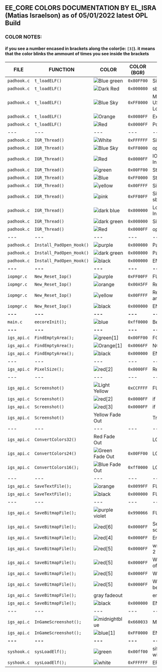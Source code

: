 ## EE_CORE COLORS DOCUMENTATION BY EL_ISRA (Matias Israelson) as of 05/01/2022 latest OPL Build
### COLOR NOTES: 
####	if you see a number encased in brackets along the color(ie: `[3]`). it means that the color blinks the ammount of times you see inside the brackets

|    FILE   |         FUNCTION         |         COLOR          |COLOR (BGR)| function/Context
----------- | ------------------------ | ---------------------- | --------- | --------------------------------------------------------------------------------------- |
`padhook.c` | `t_loadELF()`            | ![Blue green](https://img.shields.io/badge/%20-Blue%20green%20-00ff80)| `0x80FF00`| SifInitRpc(0); 
`padhook.c` | `t_loadELF()`            | ![Dark Red](https://img.shields.io/badge/%20-Dark%20Red%20-800000)    | `0x000080`| sbv_patch_disable_prefix_check();
`padhook.c` | `t_loadELF()`            | ![Blue Sky](https://img.shields.io/badge/%20-Blue%20Sky%20-0080ff)    | `0xFF8000`| Modules loading(SIO2MAN, MCMAN, USBD, USBHDFSD), WipeUserMemory(), flushcache(), LoadELF
`padhook.c` | `t_loadELF()`            | ![Orange](https://img.shields.io/badge/%20-Orange%20-ff8000)          | `0x0080FF`| ExecPS2()
`padhook.c` | `t_loadELF()`            | ![Red](https://img.shields.io/badge/%20-Red%20-ff0000)                | `0x0000FF`| Post ExecPS2()
---|---|---|---|---
`padhook.c` | `IGR_Thread()`           | ![White](https://img.shields.io/badge/%20-White%20-ffffff)	         | `0xFFFFFF`|SifInitRpc(0);
`padhook.c` | `IGR_Thread()`           | ![Blue Sky](https://img.shields.io/badge/%20-Blue%20Sky%20-0080ff)    | `0xFF8000`| oplIGRShutdown(0);
`padhook.c` | `IGR_Thread()`           | ![Red](https://img.shields.io/badge/%20-Red%20-ff0000)                | `0x0000FF`| IOP Reset, Remove_Kernel_Hooks(), InitializeTLB(), GetCop0(25)
`padhook.c` | `IGR_Thread()`           | ![green](https://img.shields.io/badge/%20-Green%20-00ff00)            | `0x00FF00`| Stopping GSM (if active)
`padhook.c` | `IGR_Thread()`           | ![Blue](https://img.shields.io/badge/%20-Blue%20-0000ff)              | `0xFF0000`| Stopping PS2RD (if active)
`padhook.c` | `IGR_Thread()`           | ![yellow](https://img.shields.io/badge/%20-Yellow%20-ffff00)          | `0x00FFFF`| SifIopSync()
`padhook.c` | `IGR_Thread()`           | ![pink](https://img.shields.io/badge/%20-pink%20-ff00ff)              | `0xFF80FF`|  SifInitRpc(), SifInitIopHeap(), LoadFileInit(), sbv_patch_enable_lmb()
`padhook.c` | `IGR_Thread()`           | ![dark blue](https://img.shields.io/badge/%20-Dark%20Blue%20-000080)  | `0x800000`| LoadOPLModule(OPL_MODULE_ID_RESETSPU), InGameScreenshot() (If enabled)
`padhook.c` | `IGR_Thread()`           | ![dark green](https://img.shields.io/badge/%20-Dark%20Green-008000)   | `0x008000`| SifExitIopHeap(), LoadFileExit(), SifExitRpc()
`padhook.c` | `IGR_Thread()`           | ![Red](https://img.shields.io/badge/%20-Red%20-ff0000)                | `0x0000FF`| oplIGRShutdown()
---|---|---|---|---
`padhook.c` | `Install_PadOpen_Hook()` | ![purple](https://img.shields.io/badge/%20-Purple%20-800080)          | `0x800080`| PadOpen pattern search
`padhook.c` | `Install_PadOpen_Hook()` | ![dark green](https://img.shields.io/badge/%20-Dark%20Green-008000)   | `0x008000`| PadOpen patches
`padhook.c` | `Install_PadOpen_Hook()` | ![black](https://img.shields.io/badge/%20-Bllack%20-000000)           | `0x000000`| END OF FUNCTION
__---__|__---__|__---__|__---__|__---__
`iopmgr.c`  | `New_Reset_Iop()`        | ![purple](https://img.shields.io/badge/%20-Pruple%20-ff00ff)          | `0xFF00FF`| FUNCTION START
`iopmgr.c`  | `New_Reset_Iop()`        | ![orange](https://img.shields.io/badge/%20-Orange%20-FFA500)          | `0x00A5FF`| ResetIopSpecial(NULL, 0);
`iopmgr.c`  | `New_Reset_Iop()`        | ![yellow](https://img.shields.io/badge/%20-Yellow%20-ffff00)          | `0x00FFFF`| ResetIopSpecial(&arg[10], arglen - 10); (only if arglen is larger than 0)
`iopmgr.c`  | `New_Reset_Iop()`        | ![black](https://img.shields.io/badge/%20-Black%20-000000)            | `0x000000`| END OF FUNCTION
__---__|__---__|__---__|__---__|__---__
`main.c`    | `eecoreInit();`          | ![blue](https://img.shields.io/badge/%20-Blue%20-0000ff)              | `0xff0000`|  Before SifExitRpc(); END OF FUNCTION
__---__|__---__|__---__|__---__|__---__
`igs_api.c` | `FindEmptyArea();`       | ![green[1]](https://img.shields.io/badge/%20-Green[1]%20-00ff00)          | `0x00FF00`| FOUND
`igs_api.c` | `FindEmptyArea();`       | ![Orange[1]](https://img.shields.io/badge/%20-Orange[1]%20-ff6600)	        | `0x0066FF`| NOT FOUND
`igs_api.c` | `FindEmptyArea();`       | ![black](https://img.shields.io/badge/%20-Black%20-000000)| `0x000000`   | END OF FUNCTION
---|---|---|---|---
`igs_api.c` | `PixelSize();`           | ![red[2]](https://img.shields.io/badge/%20-Red[2]%20-ff0000)| `0x0000FF` | Reached function end
---|---|---|---|---
`igs_api.c` | `Screenshot()`           | ![Light Yellow](https://img.shields.io/badge/%20-Light%20Yellow-ffffcc)  | `0xCCFFFF`| FUNCTION START
`igs_api.c` | `Screenshot()`           | ![red[2]](https://img.shields.io/badge/%20-Red[2]%20-ff0000)             | `0x0000FF`| if ((sbw < 1) || (sbw > 32))
`igs_api.c` | `Screenshot()`           | ![red[3]](https://img.shields.io/badge/%20-Red[3]%20-ff0000)             | `0x0000FF`| if ((height < 64) || (height > 1080))
`igs_api.c` | `Screenshot()`           | Yellow Fade Out	                                                         |           | Transfer image to host		
---|---|---|---|---
`igs_api.c` | `ConvertColors32()`      | Red Fade Out      	                                                      |           | LOOP END		
`igs_api.c` | `ConvertColors24()`      | ![Green Fade Out](https://img.shields.io/badge/%20-Green%20Fade%20out-00ff00)| `0x00FF00`| LOOP END		
`igs_api.c` | `ConvertColors16();`     | ![Blue Fade Out](https://img.shields.io/badge/%20-Blue%20Fade%20out-0000ff) | `0xff0000`| LOOP END	
---|---|---|---|---
`igs_api.c` | `SaveTextFile();`        | ![orange](https://img.shields.io/badge/%20-Orange-ff9900)| `0x0099FF`| FUNCTION START	
`igs_api.c` | `SaveTextFile();`        | ![black](https://img.shields.io/badge/%20-Black-000000)| `0x000000`| FUNCTION END	
---|---|---|---|---
`igs_api.c` | `SaveBitmapFile();`      | ![purple violet](https://img.shields.io/badge/%20-Purple%20Violet%20-660099)       	| `0x990066`| FUNCTION START
`igs_api.c` | `SaveBitmapFile();`      | ![red[6]](https://img.shields.io/badge/%20-Red[6]%20-ff0000) | `0x0000FF`| Sequential numbering feature reached screenshot 255
`igs_api.c` | `SaveBitmapFile();`      | ![red[4]](https://img.shields.io/badge/%20-Red[4]%20-ff0000) | `0x0000FF`| Error creating file
`igs_api.c` | `SaveBitmapFile();`      | ![red[5]](https://img.shields.io/badge/%20-Red[5]%20-ff0000) | `0x0000FF`| writing the BMP Header didn´t return a value of 2
`igs_api.c` | `SaveBitmapFile();`      | ![red[5]](https://img.shields.io/badge/%20-Red[5]%20-ff0000) | `0x0000FF`| Writing the rest of the data didn´t return a value of 52
`igs_api.c` | `SaveBitmapFile();`      | ![red[5]](https://img.shields.io/badge/%20-Red[5]%20-ff0000) | `0x0000FF`| Written data not equal to buffer length
`igs_api.c` | `SaveBitmapFile();`      | ![red[5]](https://img.shields.io/badge/%20-Red[5]%20-ff0000) | `0x0000FF`| Written data not equal to buffer length (same as before, but for Interlace Mode)
`igs_api.c` | `SaveBitmapFile();`      | gray fadeout       	| 	    | end of data writing loop
`igs_api.c` | `SaveBitmapFile();`      | ![black](https://img.shields.io/badge/%20-Black-000000) | `0x000000`| END OF FUNCTION
---|---|---|---|---
`igs_api.c` | `InGameScreenshot();`    | ![midnightblue](https://img.shields.io/badge/%20-MidNight%20Blue-330066)       	| `0x660033`| Module Loading (SIO2MAN, MCMAN)
`igs_api.c` | `InGameScreenshot();`    | ![blue[1]](https://img.shields.io/badge/%20-Blue[1]%20-0000ff)            	| `0xFF0000`| END OF FUNCTION
__---__|__---__|__---__|__---__|__---__
`syshook.c` | `sysLoadElf();`          | ![green](https://img.shields.io/badge/%20-Green-00ff00) | `0x00ff00`| sifinit and some shit finished, proceeding to wipeUserMem...
`syshook.c` | `sysLoadElf();`          | ![white](https://img.shields.io/badge/%20-White-ffffff) | `0xFFFFFF`| ERROR
   


